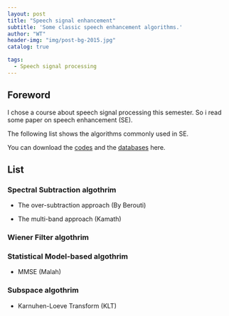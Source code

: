 ```yaml
---
layout: post
title: "Speech signal enhancement"
subtitle: 'Some classic speech enhancement algorithms.'
author: "WT"
header-img: "img/post-bg-2015.jpg"
catalog: true

tags:
  - Speech signal processing
---
```


## Foreword

I chose a course about speech signal processing this semester. So i read some paper on speech enhancement (SE).

The following list shows the algorithms commonly used in SE.

You can download the [codes](https://github.com/zhouwt612/Speech-enhancement/tree/master/Algothrims) and the [databases](https://github.com/zhouwt612/Speech-enhancement/tree/master/Datasets) here.

## List

### Spectral Subtraction algothrim

- The over-subtraction approach (By Berouti)

- The multi-band approach (Kamath)

### Wiener Filter algothrim

### Statistical Model-based algothrim

- MMSE (Malah)

### Subspace algothrim

- Karnuhen-Loeve Transform (KLT)

